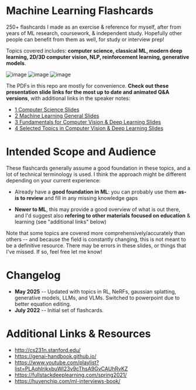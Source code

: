 # Machine Learning Flashcards

250+ flashcards I made as an exercise & reference for myself, after from years of ML research, coursework, & independent study. Hopefully other people can benefit from them as well, for study or interview prep!

Topics covered includes: **computer science, classical ML, modern deep learning, 2D/3D computer vision, NLP, reinforcement learning, generative models**.

![image](https://github.com/user-attachments/assets/274ae968-5d09-4f2d-8b6e-3e989bddf226)
![image](https://github.com/user-attachments/assets/95d14e6d-8fdf-4392-a856-5ac936702b22)
![image](https://github.com/user-attachments/assets/3e4ec6fb-af6c-48d5-8bd9-b525170b3cd0)


The PDFs in this repo are mostly for convenience. __Check out these presentation slide links for the most up to date and animated Q&A versions__, with additional links in the speaker notes:

* [1 Computer Science Slides](https://1drv.ms/p/c/95e333b92a823007/Ediw1q-uWsdDlixeihW9U3MBwwi0RMy5ZZogFafBc6qBzw?e=9qYX3o)
* [2 Machine Learning General Slides](https://1drv.ms/p/c/95e333b92a823007/EZRILoRmccRNgyrSpKTyaUYBOG3cOC3-bwp5vcNr2XggWA?e=jUclrR)
* [3 Fundamentals for Computer Vision & Deep Learning Slides](https://1drv.ms/p/c/95e333b92a823007/EdjDBc2ya9JLqak-1uangwwB23BHkreFXwumccRomJYH4w?e=8EgdjA)
* [4 Selected Topics in Computer Vision & Deep Learning Slides](https://1drv.ms/p/c/95e333b92a823007/EfK2t5EkIGpAhgpatiYDclYBS7W7wjEP8FQiddgMuYmQTg?e=fljY5a)

# Intended Scope and Audience

These flashcards generally assume a good foundation in these topics, and a lot of technical terminology is used. I think the approach might be different depending on your current experience:

* Already have a __good foundation in ML__: you can probably use them __as-is to review__ and fill in any missing knowledge gaps

* __Newer to ML__, this may provide a good overview of what is out there, and I'd suggest also __refering to other materials focused on education__ & learning (see "additional links" below)

Note that some topics are covered more comprehensively/accurately than others -- and because the field is constantly changing, this is not meant to be a definitive resource. There may be errors in these slides, or things that I've missed. If so, feel free let me know!

# Changelog

* **May 2025** -- Updated with topics in RL, NeRFs, gaussian splatting, generative models, LLMs, and VLMs. Switched to powerpoint due to better equation editing.
* **July 2022** -- Initial set of flashcards.

# Additional Links & Resources

  * http://cs231n.stanford.edu/
  * https://genai-handbook.github.io/
  * https://www.youtube.com/playlist?list=PLAqhIrjkxbuWI23v9cThsA9GvCAUhRvKZ
  * https://fullstackdeeplearning.com/spring2021/
  * https://huyenchip.com/ml-interviews-book/
